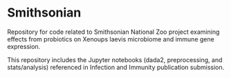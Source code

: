 # Smithsonian
Repository for code related to Smithsonian National Zoo project examining effects from probiotics on Xenoups laevis microbiome and immune gene expression. 

This repository includes the Jupyter notebooks (dada2, preprocessing, and stats/analysis) referenced in Infection and Immunity publication submission. 

